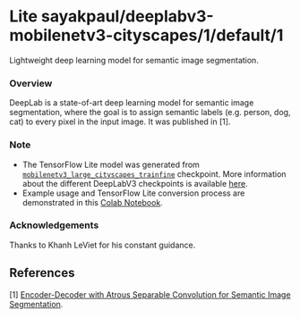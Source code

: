# Lite sayakpaul/deeplabv3-mobilenetv3-cityscapes/1/default/1
Lightweight deep learning model for semantic image segmentation.

<!-- parent-model: sayakpaul/deeplabv3-mobilenetv3-cityscapes/1 -->
<!-- asset-path: https://github.com/sayakpaul/Adventures-in-TensorFlow-Lite/releases/download/v0.1.0/mobilenetv3_large_cityscapes_trainfine_tflite.tar.gz -->

### Overview
DeepLab is a state-of-art deep learning model for semantic image segmentation, where the goal is to assign semantic labels (e.g. person, dog, cat) to every pixel in the input image. It was published in [1].

### Note
- The TensorFlow Lite model was generated from [`mobilenetv3_large_cityscapes_trainfine`](http://download.tensorflow.org/models/deeplab_mnv3_large_cityscapes_trainfine_2019_11_15.tar.gz) checkpoint. More information about the different DeepLabV3 checkpoints is available [here](https://github.com/tensorflow/models/blob/master/research/deeplab/g3doc/model_zoo.md).
- Example usage and TensorFlow Lite conversion process are demonstrated in this [Colab Notebook](https://colab.research.google.com/github/sayakpaul/Adventures-in-TensorFlow-Lite/blob/master/DeepLabV3/DeepLab_TFLite_CityScapes.ipynb).

### Acknowledgements
Thanks to Khanh LeViet for his constant guidance.

References
--------------
[1] [Encoder-Decoder with Atrous Separable Convolution for Semantic Image Segmentation](https://arxiv.org/abs/1802.02611).
